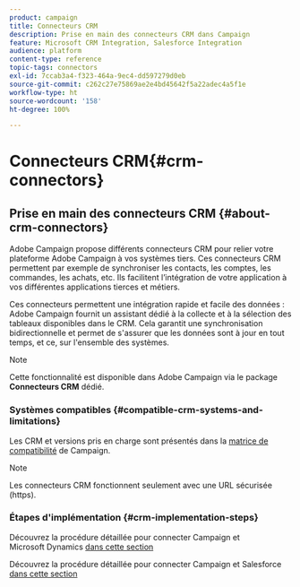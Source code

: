 ```yaml
---
product: campaign
title: Connecteurs CRM
description: Prise en main des connecteurs CRM dans Campaign
feature: Microsoft CRM Integration, Salesforce Integration
audience: platform
content-type: reference
topic-tags: connectors
exl-id: 7ccab3a4-f323-464a-9ec4-dd597279d0eb
source-git-commit: c262c27e75869ae2e4bd45642f5a22adec4a5f1e
workflow-type: ht
source-wordcount: '158'
ht-degree: 100%

---
```


# Connecteurs CRM{#crm-connectors}



## Prise en main des connecteurs CRM {#about-crm-connectors}

Adobe Campaign propose différents connecteurs CRM pour relier votre plateforme Adobe Campaign à vos systèmes tiers. Ces connecteurs CRM permettent par exemple de synchroniser les contacts, les comptes, les commandes, les achats, etc. Ils facilitent l’intégration de votre application à vos différentes applications tierces et métiers.

Ces connecteurs permettent une intégration rapide et facile des données : Adobe Campaign fournit un assistant dédié à la collecte et à la sélection des tableaux disponibles dans le CRM. Cela garantit une synchronisation bidirectionnelle et permet de s&#39;assurer que les données sont à jour en tout temps, et ce, sur l&#39;ensemble des systèmes.

>[!NOTE]
>
>Cette fonctionnalité est disponible dans Adobe Campaign via le package **Connecteurs CRM** dédié.


### Systèmes compatibles {#compatible-crm-systems-and-limitations}

Les CRM et versions pris en charge sont présentés dans la [matrice de compatibilité](../../rn/using/compatibility-matrix.md) de Campaign.

>[!NOTE]
>
>Les connecteurs CRM fonctionnent seulement avec une URL sécurisée (https).

### Étapes d&#39;implémentation {#crm-implementation-steps}

Découvrez la procédure détaillée pour connecter Campaign et Microsoft Dynamics [dans cette section](../../platform/using/crm-ms-dynamics.md)


Découvrez la procédure détaillée pour connecter Campaign et Salesforce [dans cette section](../../platform/using/crm-sfdc.md)
